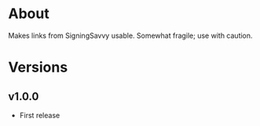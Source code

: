 # About

Makes links from SigningSavvy usable. Somewhat fragile; use with caution.

# Versions

## v1.0.0

- First release
